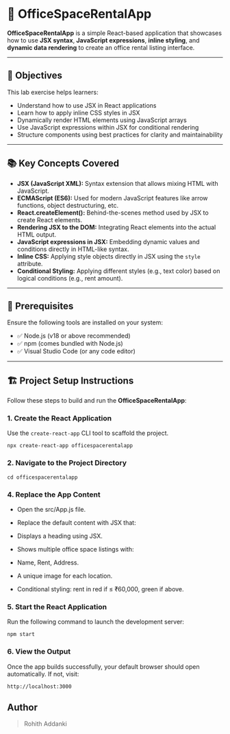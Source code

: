 # 🏢 OfficeSpaceRentalApp

**OfficeSpaceRentalApp** is a simple React-based application that showcases how to use **JSX syntax**, **JavaScript expressions**, **inline styling**, and **dynamic data rendering** to create an office rental listing interface.

---

## 🎯 Objectives

This lab exercise helps learners:

- Understand how to use JSX in React applications
- Learn how to apply inline CSS styles in JSX
- Dynamically render HTML elements using JavaScript arrays
- Use JavaScript expressions within JSX for conditional rendering
- Structure components using best practices for clarity and maintainability

---

## 📚 Key Concepts Covered

- **JSX (JavaScript XML):** Syntax extension that allows mixing HTML with JavaScript.
- **ECMAScript (ES6):** Used for modern JavaScript features like arrow functions, object destructuring, etc.
- **React.createElement():** Behind-the-scenes method used by JSX to create React elements.
- **Rendering JSX to the DOM:** Integrating React elements into the actual HTML output.
- **JavaScript expressions in JSX:** Embedding dynamic values and conditions directly in HTML-like syntax.
- **Inline CSS:** Applying style objects directly in JSX using the `style` attribute.
- **Conditional Styling:** Applying different styles (e.g., text color) based on logical conditions (e.g., rent amount).

---

## 🧰 Prerequisites

Ensure the following tools are installed on your system:

- ✅ Node.js (v18 or above recommended)
- ✅ npm (comes bundled with Node.js)
- ✅ Visual Studio Code (or any code editor)

---

## 🏗️ Project Setup Instructions

Follow these steps to build and run the **OfficeSpaceRentalApp**:

### 1. Create the React Application

Use the `create-react-app` CLI tool to scaffold the project.

```
npx create-react-app officespacerentalapp
```


### 2. Navigate to the Project Directory
```
cd officespacerentalapp
```

### 4. Replace the App Content
- Open the src/App.js file.

- Replace the default content with JSX that:

- Displays a heading using JSX.

- Shows multiple office space listings with:

- Name, Rent, Address.

- A unique image for each location.

- Conditional styling: rent in red if ≤ ₹60,000, green if above.

### 5. Start the React Application
Run the following command to launch the development server:
```
npm start
```
### 6. View the Output
Once the app builds successfully, your default browser should open automatically. If not, visit:
```
http://localhost:3000
```


## Author
>Rohith Addanki